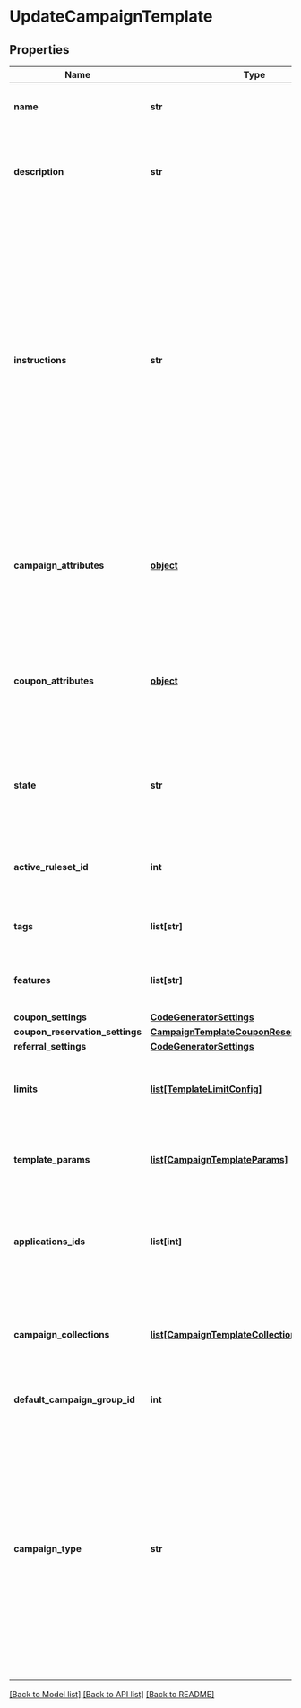 # UpdateCampaignTemplate

## Properties
Name | Type | Description | Notes
------------ | ------------- | ------------- | -------------
**name** | **str** | The campaign template name. | 
**description** | **str** | Customer-facing text that explains the objective of the template. | 
**instructions** | **str** | Customer-facing text that explains how to use the template. For example, you can use this property to explain the available attributes of this template, and how they can be modified when a user uses this template to create a new campaign. | 
**campaign_attributes** | [**object**](.md) | The campaign attributes that campaigns created from this template will have by default. | [optional] 
**coupon_attributes** | [**object**](.md) | The campaign attributes that coupons created from this template will have by default. | [optional] 
**state** | **str** | Only campaign templates in &#39;available&#39; state may be used to create campaigns. | 
**active_ruleset_id** | **int** | The ID of the ruleset this campaign template will use. | [optional] 
**tags** | **list[str]** | A list of tags for the campaign template. | [optional] 
**features** | **list[str]** | A list of features for the campaign template. | [optional] 
**coupon_settings** | [**CodeGeneratorSettings**](CodeGeneratorSettings.md) |  | [optional] 
**coupon_reservation_settings** | [**CampaignTemplateCouponReservationSettings**](CampaignTemplateCouponReservationSettings.md) |  | [optional] 
**referral_settings** | [**CodeGeneratorSettings**](CodeGeneratorSettings.md) |  | [optional] 
**limits** | [**list[TemplateLimitConfig]**](TemplateLimitConfig.md) | The set of limits that operate for this campaign template. | [optional] 
**template_params** | [**list[CampaignTemplateParams]**](CampaignTemplateParams.md) | Fields which can be used to replace values in a rule. | [optional] 
**applications_ids** | **list[int]** | A list of IDs of the Applications that are subscribed to this campaign template. | 
**campaign_collections** | [**list[CampaignTemplateCollection]**](CampaignTemplateCollection.md) | The campaign collections from the blueprint campaign for the template. | [optional] 
**default_campaign_group_id** | **int** | The default campaign group ID. | [optional] 
**campaign_type** | **str** | The campaign type. Possible type values:   - &#x60;cartItem&#x60;: Type of campaign that can apply effects only to cart items.   - &#x60;advanced&#x60;: Type of campaign that can apply effects to customer sessions and cart items.  | [optional] [default to 'advanced']

[[Back to Model list]](../README.md#documentation-for-models) [[Back to API list]](../README.md#documentation-for-api-endpoints) [[Back to README]](../README.md)



